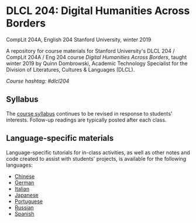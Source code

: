 # DLCL 204: Digital Humanities Across Borders
CompLit 204A, English 204
Stanford University, winter 2019

A repository for course materials for Stanford University's DLCL 204 / CompLit 204A / Eng 204 course _Digital Humanities Across Borders_, taught winter 2019 by Quinn Dombrowski, Academic Technology Specialist for the Division of Literatures, Cultures & Languages (DLCL).

*Course hashtag: #dlcl204*

## Syllabus
The [course syllabus](dlcl204syllabus.md) continues to be revised in response to students' interests. Follow-up readings are typically posted after each class.

## Language-specific materials
Language-specific tutorials for in-class activities, as well as other notes and code created to assist with students' projects, is available for the following languages:

* [Chinese](chinese)
* [German](german)
* [Italian](italian)
* [Japanese](japanese)
* [Portuguese](portuguese)
* [Russian](russian)
* [Spanish](spanish)